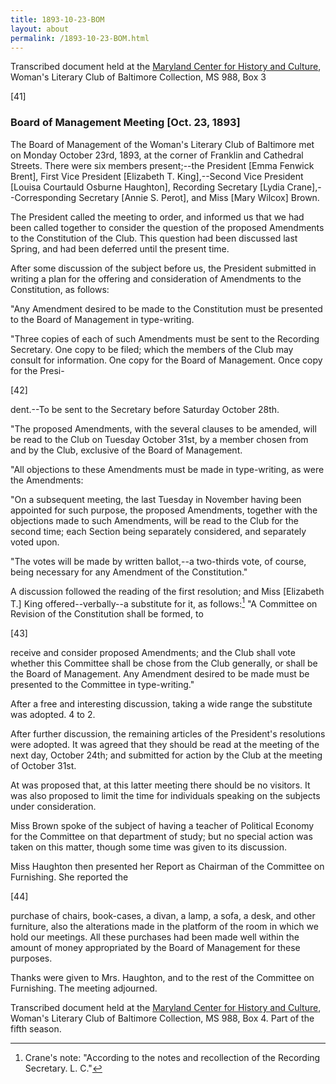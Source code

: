 ```yaml
---
title: 1893-10-23-BOM
layout: about
permalink: /1893-10-23-BOM.html
---
```

Transcribed document held at the [Maryland Center for History and Culture](http://mdhs.org/), Woman's Literary Club of Baltimore Collection, MS 988, Box 3

[41]

### Board of Management Meeting [Oct. 23, 1893]

The Board of Management of the Woman's Literary Club of Baltimore met on Monday October 23rd, 1893, at the corner of Franklin and Cathedral Streets. There were six members present;--the President [Emma Fenwick Brent], First Vice President [Elizabeth T. King],--Second Vice President [Louisa Courtauld Osburne Haughton], Recording Secretary [Lydia Crane],--Corresponding Secretary [Annie S. Perot], and Miss [Mary Wilcox] Brown.

The President called the meeting to order, and informed us that we had been called together to consider the question of the proposed Amendments to the Constitution of the Club. This question had been discussed last Spring, and had been deferred until the present time.

After some discussion of the subject before us, the President submitted in writing a plan for the offering and consideration of Amendments to the Constitution, as follows:

"Any Amendment desired to be made to the Constitution must be presented to the Board of Management in type-writing.

"Three copies of each of such Amendments must be sent to the Recording Secretary. One copy to be filed; which the members of the Club may consult for information. One copy for the Board of Management. Once copy for the Presi-

[42]

dent.--To be sent to the Secretary before Saturday October 28th.

"The proposed Amendments, with the several clauses to be amended, will be read to the Club on Tuesday October 31st, by a member chosen from and by the Club, exclusive of the Board of Management.

"All objections to these Amendments must be made in type-writing, as were the Amendments:

"On a subsequent meeting, the last Tuesday in November having been appointed for such purpose, the proposed Amendments, together with the objections made to such Amendments, will be read to the Club for the second time; each Section being separately considered, and separately voted upon.

"The votes will be made by written ballot,--a two-thirds vote, of course, being necessary for any Amendment of the Constitution."

A discussion followed the reading of the first resolution; and Miss [Elizabeth T.] King offered--verbally--a substitute for it, as follows:[^note]  "A Committee on Revision of the Constitution shall be formed, to
[^note]: Crane's note: "According to the notes and recollection of the Recording Secretary. L. C."

[43]

receive and consider proposed Amendments; and the Club shall vote whether this Committee shall be chose from the Club generally, or shall be the Board of Management. Any Amendment desired to be made must be presented to the Committee in type-writing."

After a free and interesting discussion, taking a wide range the substitute was adopted. 4 to 2.

After further discussion, the remaining articles of the President's resolutions were adopted. It was agreed that they should be read at the meeting of the next day, October 24th; and submitted for action by the Club at the meeting of October 31st.

At was proposed that, at this latter meeting there should be no visitors. It was also proposed to limit the time for individuals speaking on the subjects under consideration.

Miss Brown spoke of the subject of having a teacher of Political Economy for the Committee on that department of study; but no special action was taken on this matter, though some time was given to its discussion.

Miss Haughton then presented her Report as Chairman of the Committee on Furnishing. She reported the

[44]

purchase of chairs, book-cases, a divan, a lamp, a sofa, a desk, and other furniture, also the alterations made in the platform of the room in which we hold our meetings. All these purchases had been made well within the amount of money appropriated by the Board of Management for these purposes.

Thanks were given to Mrs. Haughton, and to the rest of the Committee on Furnishing. The meeting adjourned.

Transcribed document held at the [Maryland Center for History and Culture](http://mdhs.org/), Woman's Literary Club of Baltimore Collection, MS 988, Box 4. Part of the fifth season.